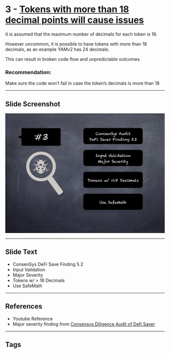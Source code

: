 
# 3 - [Tokens with more than 18 decimal points will cause issues](./Tokens%20with%20more%20than%2018%20decimal%20points%20will%20cause%20issues.md)

It is assumed that the maximum number of decimals for each token is 18. 

However uncommon, it is possible to have tokens with more than 18 decimals, as an example YAMv2 has 24 decimals. 

This can result in broken code flow and unpredictable outcomes

### Recommendation:
Make sure the code won’t fail in case the token’s decimals is more than 18
___
## Slide Screenshot
![003.jpg](../../images/7.%20Audit%20Findings%20101/003.jpg)
___
## Slide Text
- ConsenSys DeFi Save Finding 5.2
- Input Validation
- Major Severity
- Tokens w/ > 18 Decimals
- Use SafeMath
___
## References
- Youtube Reference
- Major severity finding from [Consensys Diligence Audit of Defi Saver](https://consensys.net/diligence/audits/2021/03/defi-saver/#tokens-with-more-than-18-decimal-points-will-cause-issues)
___
## Tags
